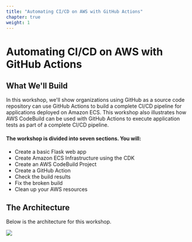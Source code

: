 ```yaml
---
title: "Automating CI/CD on AWS with GitHub Actions"
chapter: true
weight: 1
---
```

# Automating CI/CD on AWS with GitHub Actions

## What We'll Build

In this workshop, we'll show organizations using GitHub as a source code repository can use GitHub Actions to build a complete CI/CD pipeline for applications deployed on Amazon ECS. This workshop also illustrates how AWS CodeBuild can be used with GitHub Actions to execute application tests as part of a complete CI/CD pipeline.

#### The workshop is divided into seven sections. You will:

- Create a basic Flask web app
- Create Amazon ECS Infrastructure using the CDK
- Create an AWS CodeBuild Project
- Create a GitHub Action
- Check the build results
- Fix the broken build
- Clean up your AWS resources

## The Architecture

Below is the architecture for this workshop.

![](images/architecture.png)

